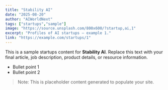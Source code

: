 ```yaml
---
title: "Stability AI"
date: "2025-08-20"
author: "AIWorldNext"
tags: ["startups","sample"]
image: "https://source.unsplash.com/800x600/?startup,ai,1"
excerpt: "Profiles of AI startups — example 1."
link: "https://example.com/startups/1"
---
```


This is a sample startups content for **Stability AI**. Replace this text with your final article, job description, product details, or resource information.

- Bullet point 1
- Bullet point 2

> Note: This is placeholder content generated to populate your site.

